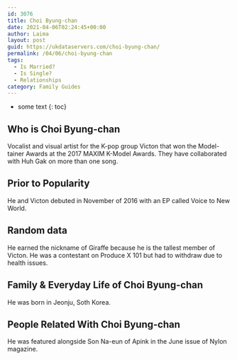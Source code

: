 ```yaml
---
id: 3076
title: Choi Byung-chan
date: 2021-04-06T02:24:45+00:00
author: Laima
layout: post
guid: https://ukdataservers.com/choi-byung-chan/
permalink: /04/06/choi-byung-chan
tags:
  - Is Married?
  - Is Single?
  - Relationships
category: Family Guides
---
```


* some text
{: toc}


## Who is Choi Byung-chan
                  
                  
                  
Vocalist and visual artist for the K-pop group Victon that won the Model-tainer Awards at the 2017 MAXIM K-Model Awards. They have collaborated with Huh Gak on more than one song.
                  
              
            
              
            
                
                
                
## Prior to Popularity
                  
                  
                  
He and Victon debuted in November of 2016 with an EP called Voice to New World.
                  
              
            
              
            
                
                
                
## Random data
                  
                  
                  
He earned the nickname of Giraffe because he is the tallest member of Victon. He was a contestant on Produce X 101 but had to withdraw due to health issues.
                  
              
            
              
            
                
                
                
## Family & Everyday Life of Choi Byung-chan
                  
                  
                  
He was born in Jeonju, Soth Korea.
                  
              
            
              
            
                
                
                
## People Related With Choi Byung-chan
                  
                  
                  
He was featured alongside Son Na-eun of Apink in the June issue of Nylon magazine. 
                  
              
            
              
            
                
              
            
              
              
            
            
              
            
          
          
          